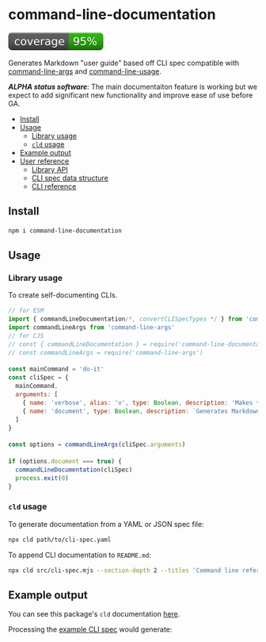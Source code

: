 # command-line-documentation
[![coverage: 95%](./.readme-assets/coverage.svg)](https://github.com/liquid-labs/command-line-documentation/pulls?q=is%3Apr+is%3Aclosed)

Generates Markdown "user guide" based off CLI spec compatible with [command-line-args]() and [command-line-usage]().

___ALPHA status software___: The main documentaiton feature is working but we expect to add significant new functionality and improve ease of use before GA.

- [Install](#install)
- [Usage](#usage)
  - [Library usage](#library-usage)
  - [`cld` usage](#cld-usage)
- [Example output](#example-output)
- [User reference](#user-reference)
  - [Library API](#library-api)
  - [CLI spec data structure](#cli-spec-data-structure)
  - [CLI reference](#cli-reference)

## Install

```bash
npm i command-line-documentation
```

## Usage

### Library usage

To create self-documenting CLIs.

```javascript
// for ESM
import { commandLineDocumentation/*, convertCLISpecTypes */ } from 'command-line-documentation'
import commandLineArgs from 'command-line-args'
// for CJS
// const { commandLineDocumentation } = require('command-line-documentation')
// const commandLineArgs = require('command-line-args')

const mainCommand = 'do-it'
const cliSpec = {
  mainCommand,
  arguments: [
    { name: 'verbose', alias: 'v', type: Boolean, description: 'Makes the output chatty.'},
    { name: 'document', type: Boolean, description: `Generates Markdown documentation for '${mainCommand}'.`}
  ]
}

const options = commandLineArgs(cliSpec.arguments)

if (options.document === true) {
  commandLineDocumentation(cliSpec)
  process.exit(0)
}
```

### `cld` usage

To generate documentation from a YAML or JSON spec file:

```bash
npx cld path/to/cli-spec.yaml
```

To append CLI documentation to `README.md`:

```bash
npx cld src/cli-spec.mjs --section-depth 2 --titles 'Command line reference'
```

## Example output

You can see this package's `cld` documentation [here](#cli-reference).

Processing the [example CLI spec](#cli-spec-data-structure) would generate:
```markdown
